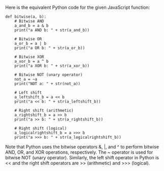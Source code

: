  Here is the equivalent Python code for the given JavaScript function: 

```
def bitwise(a, b):
    # Bitwise AND
    a_and_b = a & b
    print("a AND b: " + str(a_and_b))
    
    # Bitwise OR
    a_or_b = a | b
    print("a OR b: " + str(a_or_b))
    
    # Bitwise XOR
    a_xor_b = a ^ b
    print("a XOR b: " + str(a_xor_b))
    
    # Bitwise NOT (unary operator)
    not_a = ~a
    print("NOT a: " + str(not_a))
    
    # Left shift
    a_leftshift_b = a << b
    print("a << b: " + str(a_leftshift_b))
    
    # Right shift (arithmetic)
    a_rightshift_b = a >> b
    print("a >> b: " + str(a_rightshift_b))
    
    # Right shift (logical)
    a_logicalrightshift_b = a >>> b
    print("a >>> b: " + str(a_logicalrightshift_b))
```
Note that Python uses the bitwise operators &, |, and ^ to perform bitwise AND, OR, and XOR operations, respectively. The ~ operator is used for bitwise NOT (unary operator). Similarly, the left shift operator in Python is << and the right shift operators are >> (arithmetic) and >>> (logical).

